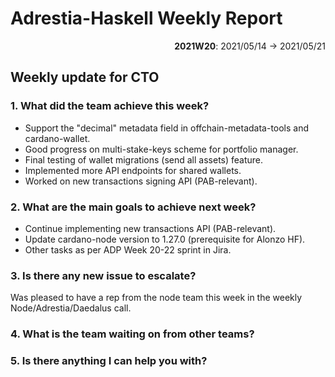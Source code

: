 # Adrestia-Haskell Weekly Report

<p align="right">
  <strong>2021W20</strong>: 2021/05/14 → 2021/05/21
</p>

## Weekly update for CTO

### 1. What did the team achieve this week?

- Support the "decimal" metadata field in offchain-metadata-tools and cardano-wallet.
- Good progress on multi-stake-keys scheme for portfolio manager.
- Final testing of wallet migrations (send all assets) feature.
- Implemented more API endpoints for shared wallets.
- Worked on new transactions signing API (PAB-relevant).

### 2. What are the main goals to achieve next week?

- Continue implementing new transactions API (PAB-relevant).
- Update cardano-node version to 1.27.0 (prerequisite for Alonzo HF).
- Other tasks as per ADP Week 20-22 sprint in Jira.

### 3. Is there any new issue to escalate?

Was pleased to have a rep from the node team this week in the weekly Node/Adrestia/Daedalus call.

### 4. What is the team waiting on from other teams?

### 5. Is there anything I can help you with?
